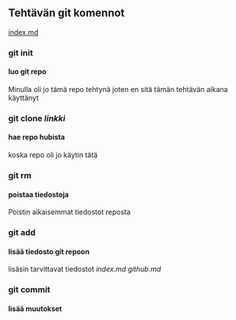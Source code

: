 

## Tehtävän git komennot

[index.md](./index.md)

### git init
#### luo git repo
Minulla oli jo tämä repo tehtynä joten en sitä tämän tehtävän aikana käyttänyt

### git clone _linkki_
#### hae repo hubista
koska repo oli jo käytin tätä

### git rm 
#### poistaa tiedostoja
Poistin aikaisemmat tiedostot reposta

### git add
#### lisää tiedosto git repoon
lisäsin tarvittavat tiedostot _index.md_ _github.md_

### git commit
#### lisää muutokset

